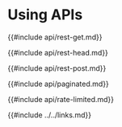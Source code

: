 # Using APIs

{{#include api/rest-get.md}}

{{#include api/rest-head.md}}

{{#include api/rest-post.md}}

{{#include api/paginated.md}}

{{#include api/rate-limited.md}}

{{#include ../../links.md}}
